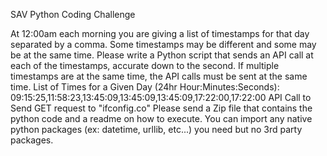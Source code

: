 SAV Python Coding Challenge

At 12:00am each morning you are giving a list of timestamps for that day separated by a comma. Some timestamps may be different and some may be at the same time. Please write a Python script that sends an API call at each of the timestamps, accurate down to the second. If multiple timestamps are at the same time, the API calls must be sent at the same time. List of Times for a Given Day (24hr Hour:Minutes:Seconds): 09:15:25,11:58:23,13:45:09,13:45:09,13:45:09,17:22:00,17:22:00 API Call to Send GET request to "ifconfig.co" Please send a Zip file that contains the python code and a readme on how to execute. You can import any native python packages (ex: datetime, urllib, etc...) you need but no 3rd party packages.

